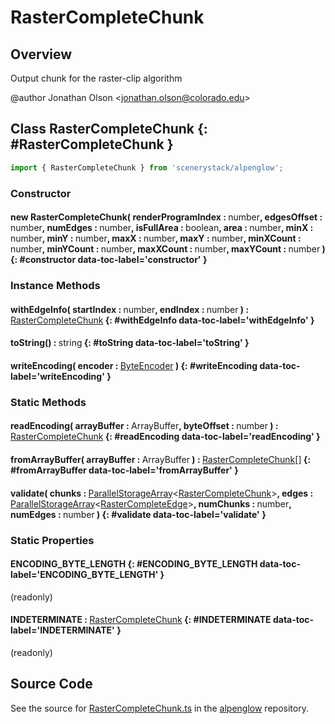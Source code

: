 # RasterCompleteChunk

## Overview

Output chunk for the raster-clip algorithm

@author Jonathan Olson &lt;jonathan.olson@colorado.edu&gt;

## Class RasterCompleteChunk {: #RasterCompleteChunk }


```js
import { RasterCompleteChunk } from 'scenerystack/alpenglow';
```
### Constructor

#### new RasterCompleteChunk( renderProgramIndex : <span style="font-weight: 400;"><span style="color: hsla(calc(var(--md-hue) + 180deg),80%,40%,1);">number</span></span>, edgesOffset : <span style="font-weight: 400;"><span style="color: hsla(calc(var(--md-hue) + 180deg),80%,40%,1);">number</span></span>, numEdges : <span style="font-weight: 400;"><span style="color: hsla(calc(var(--md-hue) + 180deg),80%,40%,1);">number</span></span>, isFullArea : <span style="font-weight: 400;"><span style="color: hsla(calc(var(--md-hue) + 180deg),80%,40%,1);">boolean</span></span>, area : <span style="font-weight: 400;"><span style="color: hsla(calc(var(--md-hue) + 180deg),80%,40%,1);">number</span></span>, minX : <span style="font-weight: 400;"><span style="color: hsla(calc(var(--md-hue) + 180deg),80%,40%,1);">number</span></span>, minY : <span style="font-weight: 400;"><span style="color: hsla(calc(var(--md-hue) + 180deg),80%,40%,1);">number</span></span>, maxX : <span style="font-weight: 400;"><span style="color: hsla(calc(var(--md-hue) + 180deg),80%,40%,1);">number</span></span>, maxY : <span style="font-weight: 400;"><span style="color: hsla(calc(var(--md-hue) + 180deg),80%,40%,1);">number</span></span>, minXCount : <span style="font-weight: 400;"><span style="color: hsla(calc(var(--md-hue) + 180deg),80%,40%,1);">number</span></span>, minYCount : <span style="font-weight: 400;"><span style="color: hsla(calc(var(--md-hue) + 180deg),80%,40%,1);">number</span></span>, maxXCount : <span style="font-weight: 400;"><span style="color: hsla(calc(var(--md-hue) + 180deg),80%,40%,1);">number</span></span>, maxYCount : <span style="font-weight: 400;"><span style="color: hsla(calc(var(--md-hue) + 180deg),80%,40%,1);">number</span></span> ) {: #constructor data-toc-label='constructor' }

### Instance Methods

#### withEdgeInfo( startIndex : <span style="font-weight: 400;"><span style="color: hsla(calc(var(--md-hue) + 180deg),80%,40%,1);">number</span></span>, endIndex : <span style="font-weight: 400;"><span style="color: hsla(calc(var(--md-hue) + 180deg),80%,40%,1);">number</span></span> ) : <span style="font-weight: 400;">[RasterCompleteChunk](../alpenglow/RasterCompleteChunk.md)</span> {: #withEdgeInfo data-toc-label='withEdgeInfo' }

#### toString() : <span style="font-weight: 400;"><span style="color: hsla(calc(var(--md-hue) + 180deg),80%,40%,1);">string</span></span> {: #toString data-toc-label='toString' }

#### writeEncoding( encoder : <span style="font-weight: 400;">[ByteEncoder](../alpenglow/ByteEncoder.md)</span> ) {: #writeEncoding data-toc-label='writeEncoding' }

### Static Methods

#### readEncoding( arrayBuffer : <span style="font-weight: 400;">ArrayBuffer</span>, byteOffset : <span style="font-weight: 400;"><span style="color: hsla(calc(var(--md-hue) + 180deg),80%,40%,1);">number</span></span> ) : <span style="font-weight: 400;">[RasterCompleteChunk](../alpenglow/RasterCompleteChunk.md)</span> {: #readEncoding data-toc-label='readEncoding' }

#### fromArrayBuffer( arrayBuffer : <span style="font-weight: 400;">ArrayBuffer</span> ) : <span style="font-weight: 400;">[RasterCompleteChunk](../alpenglow/RasterCompleteChunk.md)[]</span> {: #fromArrayBuffer data-toc-label='fromArrayBuffer' }

#### validate( chunks : <span style="font-weight: 400;">[ParallelStorageArray](../alpenglow/ParallelStorageArray.md)&lt;[RasterCompleteChunk](../alpenglow/RasterCompleteChunk.md)&gt;</span>, edges : <span style="font-weight: 400;">[ParallelStorageArray](../alpenglow/ParallelStorageArray.md)&lt;[RasterCompleteEdge](../alpenglow/RasterCompleteEdge.md)&gt;</span>, numChunks : <span style="font-weight: 400;"><span style="color: hsla(calc(var(--md-hue) + 180deg),80%,40%,1);">number</span></span>, numEdges : <span style="font-weight: 400;"><span style="color: hsla(calc(var(--md-hue) + 180deg),80%,40%,1);">number</span></span> ) {: #validate data-toc-label='validate' }

### Static Properties

#### ENCODING_BYTE_LENGTH {: #ENCODING_BYTE_LENGTH data-toc-label='ENCODING_BYTE_LENGTH' }

(readonly)

#### INDETERMINATE : <span style="font-weight: 400;">[RasterCompleteChunk](../alpenglow/RasterCompleteChunk.md)</span> {: #INDETERMINATE data-toc-label='INDETERMINATE' }

(readonly)



## Source Code

See the source for [RasterCompleteChunk.ts](https://github.com/phetsims/alpenglow/blob/main/js/parallel/raster-clip/RasterCompleteChunk.ts) in the [alpenglow](https://github.com/phetsims/alpenglow) repository.
